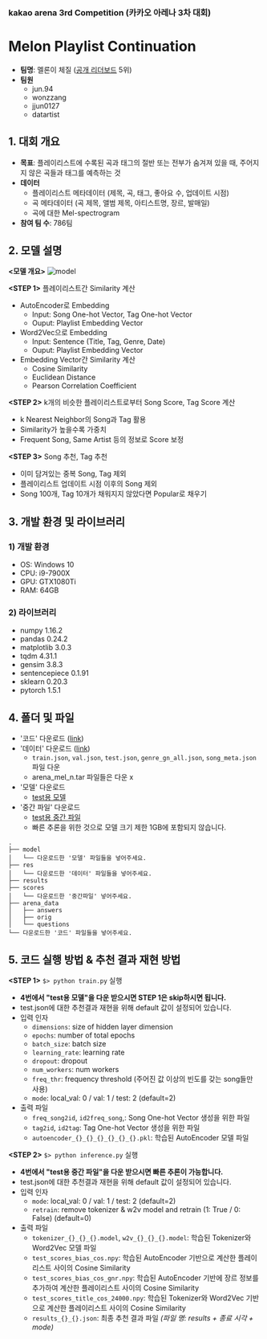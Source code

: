 ### kakao arena 3rd Competition (카카오 아레나 3차 대회)
# Melon Playlist Continuation
- **팀명**: 멜론이 체질 ([공개 리더보드](https://arena.kakao.com/c/7/leaderboard) 5위)
- **팀원**
  - jun.94
  - wonzzang
  - jjun0127
  - datartist
  
## 1. 대회 개요
- **목표**: 플레이리스트에 수록된 곡과 태그의 절반 또는 전부가 숨겨져 있을 때, 주어지지 않은 곡들과 태그를 예측하는 것
- **데이터**
  - 플레이리스트 메타데이터 (제목, 곡, 태그, 좋아요 수, 업데이트 시점)
  - 곡 메타데이터 (곡 제목, 앨범 제목, 아티스트명, 장르, 발매일)
  - 곡에 대한 Mel-spectrogram
- **참여 팀 수**: 786팀
  
## 2. 모델 설명
**<모델 개요>**
![model](https://user-images.githubusercontent.com/50820635/88534733-a9e58900-d043-11ea-821b-1166c64e2b42.png)

**<STEP 1>** 플레이리스트간 Similarity 계산  
- AutoEncoder로 Embedding
  - Input: Song One-hot Vector, Tag One-hot Vector 
  - Ouput: Playlist Embedding Vector
- Word2Vec으로 Embedding
  - Input: Sentence (Title, Tag, Genre, Date)
  - Ouput: Playlist Embedding Vector
- Embedding Vector간 Similarity 계산
  - Cosine Similarity
  - Euclidean Distance
  - Pearson Correlation Coefficient

**<STEP 2>** k개의 비슷한 플레이리스트로부터 Song Score, Tag Score 계산  
- k Nearest Neighbor의 Song과 Tag 활용
- Similarity가 높을수록 가중치
- Frequent Song, Same Artist 등의 정보로 Score 보정

**<STEP 3>** Song 추천, Tag 추천  
- 이미 담겨있는 중복 Song, Tag 제외
- 플레이리스트 업데이트 시점 이후의 Song 제외
- Song 100개, Tag 10개가 채워지지 않았다면 Popular로 채우기  

## 3. 개발 환경 및 라이브러리
### 1) 개발 환경
- OS: Windows 10
- CPU: i9-7900X
- GPU: GTX1080Ti
- RAM: 64GB
### 2) 라이브러리
- numpy 1.16.2
- pandas 0.24.2
- matplotlib 3.0.3
- tqdm 4.31.1
- gensim 3.8.3
- sentencepiece 0.1.91
- sklearn 0.20.3
- pytorch 1.5.1

## 4. 폴더 및 파일
- '코드' 다운로드 ([link](https://github.com/jjun0127/melon_autoencoder/archive/master.zip))
- '데이터' 다운로드 ([link](https://arena.kakao.com/c/7/data))
  - `train.json`, `val.json`, `test.json`, `genre_gn_all.json`, `song_meta.json` 파일 다운
  - arena_mel_n.tar 파일들은 다운 x
- '모델' 다운로드
  - [test용 모델](https://drive.google.com/file/d/1tAXY8iMpUt-Uft8RWZgi2Mub69-TEaUi/view?usp=sharing)
- '중간 파일' 다운로드
  - [test용 중간 파일](https://drive.google.com/file/d/1Lr-IxR3kJzhFXYkh03H8aURWwiJkxPPp/view?usp=sharing)
  - 빠른 추론을 위한 것으로 모델 크기 제한 1GB에 포함되지 않습니다.
~~~
.
├── model
│   └── 다운로드한 '모델' 파일들을 넣어주세요.
├── res
│   └── 다운로드한 '데이터' 파일들을 넣어주세요.
├── results
├── scores
│   └── 다운로드한 '중간파일' 넣어주세요.
├── arena_data
│   ├── answers
│   ├── orig
│   └── questions
└── 다운로드한 '코드' 파일들을 넣어주세요. 
~~~

## 5. 코드 실행 방법 & 추천 결과 재현 방법
**<STEP 1>** `$> python train.py` 실행
  - **4번에서 "test용 모델"을 다운 받으시면 STEP 1은 skip하시면 됩니다.**
  - test.json에 대한 추천결과 재현을 위해 default 값이 설정되어 있습니다.
  - 입력 인자 
    - `dimensions`: size of hidden layer dimension
    - `epochs`: number of total epochs
    - `batch_size`: batch size
    - `learning_rate`: learning rate
    - `dropout`: dropout
    - `num_workers`: num workers
    - `freq_thr`: frequency threshold (주어진 값 이상의 빈도를 갖는 song들만 사용)
    - `mode`: local_val: 0 / val: 1 / test: 2 (default=2)
  - 출력 파일
    - `freq_song2id`, `id2freq_song`,: Song One-hot Vector 생성을 위한 파일
    - `tag2id`, `id2tag`: Tag One-hot Vector 생성을 위한 파일
    - `autoencoder_{}_{}_{}_{}_{}_{}.pkl`: 학습된 AutoEncoder 모델 파일
    
**<STEP 2>** `$> python inference.py` 실행
  - **4번에서 "test용 중간 파일"을 다운 받으시면 빠른 추론이 가능합니다.**
  - test.json에 대한 추천결과 재현을 위해 default 값이 설정되어 있습니다.
  - 입력 인자 
    - `mode`: local_val: 0 / val: 1 / test: 2 (default=2)
    - `retrain`: remove tokenizer & w2v model and retrain (1: True / 0: False) (default=0)
  - 출력 파일
    - `tokenizer_{}_{}_{}.model`, `w2v_{}_{}_{}.model`: 학습된 Tokenizer와 Word2Vec 모델 파일
    - `test_scores_bias_cos.npy`: 학습된 AutoEncoder 기반으로 계산한 플레이리스트 사이의 Cosine Similarity
    - `test_scores_bias_cos_gnr.npy`: 학습된 AutoEncoder 기반에 장르 정보를 추가하여 계산한 플레이리스트 사이의 Cosine Similarity
    - `test_scores_title_cos_24000.npy`: 학습된 Tokenizer와 Word2Vec 기반으로 계산한 플레이리스트 사이의 Cosine Similarity
    - `results_{}_{}.json`: 최종 추천 결과 파일 _(파일 명: results + 종료 시각 + mode)_
